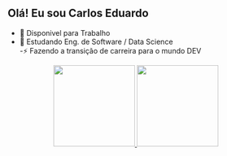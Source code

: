 ## Olá! Eu sou Carlos Eduardo 


- 🔭 Disponivel para Trabalho
- 🌱 Estudando Eng. de Software / Data Science   
-⚡  Fazendo a transição de  carreira  para o mundo DEV    

<div align="center">
  <a href="https://github.com/Carlos-Okada">
  <img height="160em" src="https://github-readme-stats.vercel.app/api?username=carlos-okada&show_icons=true&theme=dracula&include_all_commits=true&count_private=true"/>
  <img height="160em" src="https://github-readme-stats.vercel.app/api/top-langs/?username=carlos-okada&layout=compact&langs_count=7&theme=dracula"/>
</div>
